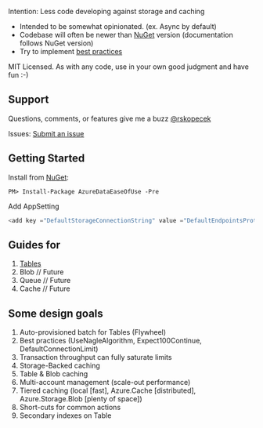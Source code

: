 Intention: Less code developing against storage and caching

* Intended to be somewhat opinionated. (ex. Async by default)
* Codebase will often be newer than [NuGet](https://www.nuget.org/packages/AzureDataEaseOfUse) version (documentation follows NuGet version)
* Try to implement [best practices](https://github.com/WindowsAzure-Contrib/AzureDataEaseOfUse/blob/master/BestPractices.md)


MIT Licensed. As with any code, use in your own good judgment and have fun :-)

Support
-------

Questions, comments, or features give me a buzz [@rskopecek](https://twitter.com/rskopecek)

Issues: [Submit an issue](https://github.com/WindowsAzure-Contrib/AzureDataEaseOfUse/issues)


Getting Started
---------------

Install from [NuGet](https://www.nuget.org/packages/AzureDataEaseOfUse):
```
PM> Install-Package AzureDataEaseOfUse -Pre
```

Add AppSetting

```csharp
<add key ="DefaultStorageConnectionString" value ="DefaultEndpointsProtocol=https;AccountName=[name];AccountKey=[key];"/>
```


Guides for
----------

1. [Tables](Tables.md)
2. Blob // Future
3. Queue // Future
4. Cache // Future


Some design goals
-----------------

1. Auto-provisioned batch for Tables (Flywheel)
2. Best practices (UseNagleAlgorithm, Expect100Continue, DefaultConnectionLimit)
3. Transaction throughput can fully saturate limits
4. Storage-Backed caching
5. Table & Blob caching
6. Multi-account management (scale-out performance)
7. Tiered caching (local [fast], Azure.Cache [distributed], Azure.Storage.Blob [plenty of space])
8. Short-cuts for common actions
9. Secondary indexes on Table





